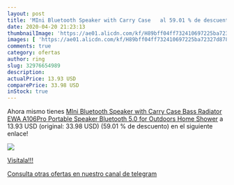 ```yaml
---
layout: post
title: 'MIni Bluetooth Speaker with Carry Case   al 59.01 % de descuento'
date: 2020-04-20 21:23:13
thumbnailImage: 'https://ae01.alicdn.com/kf/H89bff04ff732410697225ba72327d878l/MIni-Bluetooth-Speaker-with-Carry-Case-Bass-Radiator-EWA-A106Pro-Portable-Speaker-Bluetooth-5-0-for.jpg_350x350._SL200_.jpg'
images: [ 'https://ae01.alicdn.com/kf/H89bff04ff732410697225ba72327d878l/MIni-Bluetooth-Speaker-with-Carry-Case-Bass-Radiator-EWA-A106Pro-Portable-Speaker-Bluetooth-5-0-for.jpg_350x350._SL200_.jpg' ]
comments: true
category: ofertas
author: ring
slug: 32976654989
description:
actualPrice: 13.93 USD
comparePrice: 33.98 USD
inStock: true
---
```


Ahora mismo tienes [MIni Bluetooth Speaker with Carry Case  Bass Radiator   EWA A106Pro Portable Speaker Bluetooth 5.0 for Outdoors  Home  Shower](https://www.amazon.com/dp/32976654989/?tag=redken08-20) a 13.93 USD (original: 33.98 USD) (59.01 %  de descuento) en el siguiente enlace!

[![](https://ae01.alicdn.com/kf/H89bff04ff732410697225ba72327d878l/MIni-Bluetooth-Speaker-with-Carry-Case-Bass-Radiator-EWA-A106Pro-Portable-Speaker-Bluetooth-5-0-for.jpg_350x350._SL200_.jpg)](https://www.amazon.com/dp/32976654989/?tag=redken08-20)

[Visítala!!!](https://www.amazon.com/dp/32976654989/?tag=redken08-20)

[Consulta otras ofertas en nuestro canal de telegram](https://t.me/s/ofertas25)
